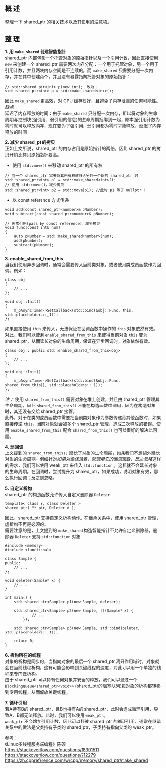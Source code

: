 ## 概 述
整理一下 shared_ptr 的相关技术以及其使用的注意项。

## 整 理
**1. 用 `make_shared` 创建智能指针**  
shared_ptr 内部包含一个托管对象的原始指针以及一个引用计数，因此直接使用 `new` 来创建一个 shared_ptr 需要两次内存分配：一个用于托管对象，另一个用于引用计数，并且两块内存空间是不连续的。而 `make_shared` 只需要分配一次内存，并在其中创建两个，并且没有暴露指向托管对象的原始指针：
```
// std::shared_ptr<int> p(new int);  改为：
std::shared_ptr<int> p = std::make_shared<int>();
```
因此 `make_shared` 更高效，对 CPU 缓存友好，且避免了内存泄漏的任何可能性。  
*缺点*  
延迟了内存释放的时间：由于 `make_shared` 只分配一次内存，所以将对象的生命周期与控制块(强引用、弱引用的信息)的生命周期捆绑到一起，原本强引用计数为零时就可以释放内存，现在变为了强引用、弱引用都为零时才能释放，延迟了内存释放的时间  

**2. 减少 shared_pt 的拷贝**  
正如上文所说，shared_ptr 的内存占用是原始指针的两倍，因此 shared_ptr 的拷贝开销比拷贝原始指针要高。    
- 使用 `std::move()` 来移动 shared_ptr 的所有权
```
// 当一个 shared_ptr 需要将其所有权转移给另外一个新的 shared_ptr 时
std::shared_ptr<int> p1 = std::make_shared<int>();
// 使用 std::move()，减少拷贝
std::shared_ptr<int> p2 = std::move(p1); //此时 p1 等于 nullptr !
```
- 以 const reference 方式传递  
```
void add(const shared_ptr<number>& pNumber);
void subtract(const shared_ptr<number>& pNumber);

// 传常引用(pass by const reference)，减少拷贝
void func(const int& num) 
{
    auto pNumber = std::make_shared<number>(num);
    add(pNumber);
    subtract(pNumber);
}
```

**3. enable_shared_from_this**  
当我们使用异步回调时，通常会需要传入当前类对象，或者使用类成员函数作为回调。例如：
```
class obj 
{
    // ...
};

void obj::Init()
{
    m_pAsyncTimer->SetCallback(std::bind(&obj::Func, this, std::placeholders::_1));
};
```
如果直接使用 `this` 来传入，无法保证在回调函数中操作的 `this` 对象依然有效。  
对此，我们可以使用 `enable_shared_from_this` 来使得当前对象 `this` 变为 shared_ptr，从而延长对象的生命周期，保证在异步回调时，对象依然有效。
```
class obj : public std::enable_shared_from_this<obj>  
{
    // ...
};

void obj::Init()
{
    m_pAsyncTimer->SetCallback(std::bind(&obj::Func, shared_from_this(), std::placeholders::_1));
};
```

*注：* 使用 `shared_from_this()` 需要对象在堆上创建，并且由 shared_ptr 管理其生命周期。因此 `shared_from_this()` 不能在构造函数中调用，因为在构造对象时，其还没有交给 shared_ptr 接管。   
此外，对于在类的成员函数中需要把当前类对象作为参数传递给其他函数时，如果直接传递 `this`，当前对象就会被多个 shared_ptr 管理，造成二次释放的错误。使用 `enable_shared_from_this` 配合 `shared_from_this()` 也可以很好的解决此问题。

**4. 弱回调**  
上文提到的 `shared_from_this()` 延长了对象的生命周期，如果我们不想额外延长对象的生命周期。例如针对*如果对象还活着，就调用它的回调函数，反之忽略*这样的需求，我们可以使用 weak_ptr 来传入 `std::function` ，这样就不会延长对象的生命周期。在回调时，尝试提升为 shared_ptr，如果成功，说明对象有效，那么执行回调；反之则忽略。  

**5. 自定义析构**  
shared_ptr 的构造函数允许传入自定义删除器 `Deleter`  
```
template< class Y, class Deleter >
shared_ptr( Y* ptr, Deleter d );
```
因此，shared_ptr 支持自定义析构动作。在继承关系中，使用 shared_ptr 管理，虚析构不再是必须的。  
需要注意的是，上文提到的 `make_shared` 构造智能指针不允许自定义删除器，删除器 `Deleter` 支持 `std::function` 对象
```
#include <memory>
#include <functional>

class Sample {
public:
    // ...
};

void deleter(Sample* x) {
    // ...
}

int main() {
    std::shared_ptr<Sample> p1(new Sample, deleter);

    std::shared_ptr<Sample> p2(new Sample, [](Sample* x) {
            // ...
        });

    std::shared_ptr<Sample> p3(new Sample, std::bind(deleter, std::placeholders::_1));

    return 0;
}
```

**6. 析构所在的线程**  
对象的析构是同步的，当指向对象的最后一个 shared_ptr 离开作用域时，对象就会在当前线程析构。这有可能会影响到关键线程的速度，对此可以用一个单独的线程来专门做析构。  
由于 shared_ptr<void> 可以持有任何对象并安全的释放，我们可以通过一个 `BlockingQueue<shared_ptr<void>>` (shared_ptr<void>的阻塞队列)把对象的析构都转移到专用线程，从而解放关键线程。  

**7. 循环引用**  
若A持有B的 shared_ptr，且B也持有A的 shared_ptr，此时会造成循环引用，导致A、B都无法释放。此时，我们可以使用 `weak_ptr`。  
`weak_ptr` 不会增加引用计数，因此可以打破 shared_ptr 的循环引用。通常在继承关系中的做法是父类持有子类的 shared_ptr，子类持有指向父类的 weak_ptr。

参考：  
《Linux多线程服务端编程》陈硕  
https://stackoverflow.com/questions/18301511  
https://stackoverflow.com/questions/712279  
https://zh.cppreference.com/w/cpp/memory/shared_ptr/make_shared  
